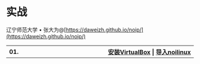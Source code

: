 # 实战

辽宁师范大学 &bull; 张大为@[https://daweizh.github.io/noip/](https://daweizh.github.io/noip/)

<table style="border:none;width:100%;">
  <tr>
    <th style="border:0px;text-align:left;width:50px;">01.</th>
    <th style="border:0px; border-bottom:1px dashed red;width:100%;" align="right">
      <a href='01/1.vbox.html'>安装VirtualBox</a> |
      <a href='01/2.import.html'>导入noilinux</a>
    </th>
  </tr>
</table>

